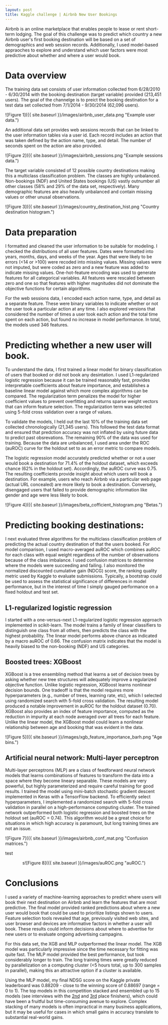 ```yaml
---
layout: post
title: Kaggle challenge | Airbnb New User Bookings
---
```


Airbnb is an online marketplace that enables people to lease or rent short-term lodging.  The goal of this challenge was to predict which country a new Airbnb user's first booking destination will be based on a set of demographics and web session records. Additionally, I used model-based appraoches to explore and understand which user factors were most predictive about whether and where a user would book.

# Data overview

The training data set consists of user information collected from 6/28/2010 - 6/30/2014 with the booking destination (target variable) provided (213,451 users).  The goal of the channelge is to preict the booking destination for a test data set collected from 7/1/2014 - 9/30/2014 (62,096 users).  

![Figure 1]({{ site.baseurl }}/images/airbnb_user_data.png "Example user data.")

An additional data set provides web sessions records that can be linked to the user information tables via a user id.  Each record includes an action that was taken defined by the action name, type, and detail.  The number of seconds spent on the action are also provided.  

![Figure 2]({{ site.baseurl }}/images/airbnb_sessions.png "Example sessions data.")

The target variable consisted of 12 possible country destinations making this a multiclass classification problem.  The classes are highly unbalanced.  Non-bookings (NDF) and United States bookings (US) vastly outnumber all other classes (58% and 29% of the data set, respectively).  Many demographic features are also heavily unbalanced and contain missing values or other unusal observations.

![Figure 3]({{ site.baseurl }}/images/country_destination_hist.png "Country destination histogram.")

# Data preparation

I formatted and cleaned the user information to be suitable for modeling.  I checked the distributions of all user features.  Dates were formatted into years, months, days, and weeks of the year.  Ages that were likely to be errors (<14 or >100) were recoded into missing values.  Missing values were not imputed, but were coded as zero and a new feature was added to indicate missing values.  One-hot-feature encoding was used to generate features for all categorical variables.  All features were rescaled between zero and one so that features with higher magnitudes did not dominate the objective functions for certain algorithms.  

For the web sessions data, I encoded each action name, type, and detail as a separate feature.  These were binary variables to indicate whether or not the user took a particular action at any time.  I also explored versions that considered the number of times a user took each action and the total time spent on each action, but found no increase in model performance.  In total, the models used 346 features.


# Predicting whether a new user will book.

To understand the data, I first trained a linear model for binary classification of users that booked or did not book any desintation.  I used L1-regularized logistic regression because it can be trained reasonably fast, provides  interpretable coefficients about feature importance, and establishes a baseline linear model against which more complex algorithms can be compared.  The regularization term penalizes the model for higher coefficient values to prevent overfitting and returns sparse weight vectors that can inform feature selection.  The regularization term was selected using 5-fold cross validation over a range of values.

To validate the models, I held out the last 10% of the training data set collected chronologically (21,345 users).  This followed the test data format and ensured that predction accuracy was not inflated by using future data to predict past obsrevations.  The remaining 90% of the data was used for training.  Because the data are unbalanced, I used area under the ROC (auROC) curve for the holdout set to as an error metric to compare models.

The logistic regression model accurately predicted whether or not a user would book a destination for 71.4% of the holdout dataset, which exceeds chance (62% in the holdout set).  Accordingly, the auROC curve was 0.75.  The resulting coefficients provide insight about which users will book a destination. For example, users who reach Airbnb via a particular web page (actual URL concealed) are more likely to book a destination.  Conversely, disengaged users that failed to provide demographic information like gender and age were less likely to book.  

![Figure 4]({{ site.baseurl }}/images/beta_cofficient_histogram.png "Betas.")


# Predicting booking destinations: 

I next evaluated three algorithms for the multiclass classification problem of predicting the actual country destination of that the users booked.  For model comparison, I used macro-averaged auROC which combines auROC for each class with equal weight regardless of the number of observations because of the class imbalance.  I used confusion matrices to determine where the models were succeeding and failing. I also monitored the normalized discounted cumulative gain (NDCG) score, the ranking quality metric used by Kaggle to evaluate submissions. Typically, a bootstrap could be used to assess the statistical significance of differences in model performance, but in the interest of time I simply gauged performance on a fixed holdout and test set.  

## L1-regularized logistic regression
I started with a one-versus-next L1-regularized logistic regression approach implemented in scikit-learn.  The model trains a family of linear classifiers to distinguish one class from all others, then predicts the class with the highest probability.  The linear model performs above chance as indicated by a macro auROC of 0.66.  The confusion matrix indicates that the model is heavily biased to the non-booking (NDF) and US categories.  

## Boosted trees: XGBoost
XGBoost is a tree ensembling method that learns a set of decision trees by asking whether new tree structures will adequately improve a regularized objective function. Unlike logistic regression, XGBoost learns nonlinear decision bounds.  One tradeoff is that the model requires more hyperparameters (e.g., number of trees, learning rate, etc), which I selected using randomized search with 5-fold cross validation.  The resulting model  produced a notable improvement in auROC for the holdout dataset (0.70). XGBoost also provides an index of feature importance, computed as the reduction in impurity at each node averaged over all trees for each feature.  Unlike the linear model, the XGBoost model could learn a nonlinear relationship between age and booking that was evident in the data.

![Figure 5]({{ site.baseurl }}/images/xgb_feature_importance_barh.png "Age bins.")

## Artificial neural network: Multi-layer perceptron
Multi-layer perceptrons (MLP) are a class of feedforward neural network models that learns combinations of features to transform the data into a space where they become lineary separable.  These models are very powerful, but  highly parameterized and require careful training for good results.  I trained the model using mini-batch stochastic gradient descent implemented in Keras with a TensorFlow backend.  To efficiently select hyperparameters, I implemented a randomized search with 5-fold cross validation in parallel on a high-performance computing cluster.  The trained network outperformed both logistic regression and boosted trees on the holdout set (auROC = 0.74).  This algorithm would be a great choice for situations in which high accuracy is paramount, but long training times are not an issue.  

![Figure 7]({{ site.baseurl }}/images/airbnb_conf_mat.png "Confusion matrices.")

test
<p align="center">
    s![Figure 8]({{ site.baseurl }}/images/auROC.png "auROC.")
</p>


# Conclusions

I used a variety of machine-learning approaches to predict where users will book their next destination on Airbnb and learn the features that are most predictive.  The final model provided ranked predictions about where a new user would book that could be used to prioritize listings shown to users.  Feature selection tools revealed that age, previously visited web sites, and user browser and devices are informative factors in whether a user will book.  These results could inform decisions about where to advertise for new users or to evaluate ongoing advertising campagins.

For this data set, the XGB and MLP outperformed the linear model.  The XGB model was particularly impressive since the time necessary for fitting was quite fast.  The MLP model provided the best performance, but took considerably longer to train.  The long training times were greatly reduced by parallelization on a computing cluster (<5 hours total, up to 300 samples in parallel), making this an attractive option if a cluster is available.

Using the MLP model, my final NDSG score on the Kaggle private leaderboard was 0.88209 - close to the winning score of 0.88697 (range = 0 to 1).  The top models in this competition stacked and ensembled up to 15 models (see interviews with the [2nd](http://blog.kaggle.com/2016/03/17/airbnb-new-user-bookings-winners-interview-2nd-place-keiichi-kuroyanagi-keiku/) and [3rd](http://blog.kaggle.com/2016/03/07/airbnb-new-user-bookings-winners-interview-3rd-place-sandro-vega-pons/) place finishers), which could have been a fruitful but time-consuming avenue to explore.  Complex stacking of many models is often impractical in many business applications, but it may be useful for cases in which small gains in accuracy translate to substantial real-world gains.













